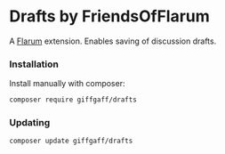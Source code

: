 # Drafts by FriendsOfFlarum

A [Flarum](http://flarum.org) extension. Enables saving of discussion drafts.

### Installation

Install manually with composer:

```sh
composer require giffgaff/drafts
```

### Updating

```sh
composer update giffgaff/drafts
```
